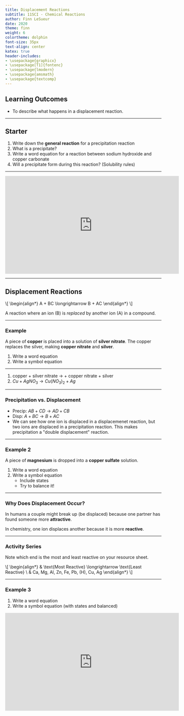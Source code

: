 ```yaml
---
title: Displacement Reactions
subtitle: 11SCI - Chemical Reactions
author: Finn LeSueur
date: 2020
theme: finn
weight: 6
colortheme: dolphin
font-size: 35px
text-align: center
katex: true
header-includes:
- \usepackage{graphicx}
- \usepackage[T1]{fontenc}
- \usepackage{lmodern}
- \usepackage{amsmath}
- \usepackage{textcomp}
---
```


## Learning Outcomes

- To describe what happens in a displacement reaction.

---

## Starter

1. Write down the __general reaction__ for a precipitation reaction
2. What is a precipitate?
3. Write a word equation for a reaction between sodium hydroxide and copper carbonate
4. Will a precipitate form during this reaction? (Solubility rules)

---

<iframe width="560" height="315" src="https://www.youtube.com/embed/2i5Lm7BMtpo" frameborder="0" allow="accelerometer; autoplay; encrypted-media; gyroscope; picture-in-picture" allowfullscreen></iframe>

---

## Displacement Reactions

\\[
\begin{align*}
    A + BC \longrightarrow B + AC
\end{align*}
\\]

A reaction where an ion (B) is _replaced_ by another ion (A) in a compound.

---

### Example

A piece of __copper__ is placed into a solution of __silver nitrate__. The copper replaces the silver, making __copper nitrate__ and __silver__.

1. Write a word equation
2. Write a symbol equation

---

1. copper + silver nitrate $\longrightarrow$ + copper nitrate + silver
2. $Cu + AgNO_{3} \longrightarrow Cu(NO_{3})_{2} + Ag$

---

### Precipitation vs. Displacement

- Precip: $AB + CD \longrightarrow AD + CB$
- Disp: $A + BC \longrightarrow B + AC$
- We can see how one ion is displaced in a displacemenet reaction, but two ions are displaced in a precipitation reaction. This makes precipitation a "double displacement" reaction.

---

### Example 2

A piece of __magnesium__ is dropped into a __copper sulfate__ solution.

1. Write a word equation
2. Write a symbol equation
    - Include states
    - Try to balance it!
    
---

### Why Does Displacement Occur?

In humans a couple might break up (be displaced) because one partner has found someone more __attractive__.

In chemistry, one ion displaces another because it is more __reactive__. 

---

### Activity Series

Note which end is the most and least reactive on your resource sheet.

\\[
\begin{align*}
    & \text{Most Reactive} \longrightarrow \text{Least Reactive} \\
    & Ca, Mg, Al, Zn, Fe, Pb, (H), Cu, Ag
\end{align*}
\\]

---

### Example 3

1. Write a word equation
2. Write a symbol equation (with states and balanced)

<iframe width="560" height="315" src="https://www.youtube.com/embed/6NrE6TZ8Fzw" frameborder="0" allow="accelerometer; autoplay; encrypted-media; gyroscope; picture-in-picture" allowfullscreen></iframe>
